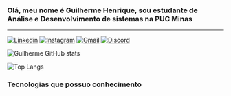 ### Olá, meu nome é Guilherme Henrique, sou estudante de Análise e Desenvolvimento de sistemas na PUC Minas
___

[![Linkedin](https://img.shields.io/badge/LinkedIn-0077B5?style=for-the-badge&logo=linkedin&logoColor=white)](https://www.linkedin.com/in/guilherme-henrique-690004240/)
[![Instagram](https://img.shields.io/badge/Instagram-E4405F?style=for-the-badge&logo=instagram&logoColor=white)](https://www.instagram.com/guilhermehbs_/)
[![Gmail](https://img.shields.io/badge/Gmail-D14836?style=for-the-badge&logo=gmail&logoColor=white)](mailto:gui100920@gmail.com@gmail.com)
[![Discord](https://img.shields.io/badge/Discord-7289DA?style=for-the-badge&logo=discord&logoColor=white)](https://discord.gg/dg86zDJdS9)



![Guilherme GitHub stats](https://github-readme-stats.vercel.app/api?username=guilhermehbs&show_icons=true&theme=dracula)

![Top Langs](https://github-readme-stats.vercel.app/api/top-langs/?username=guilhermehbs&layout=compact&theme=dracula)


### Tecnologias que possuo conhecimento

<div>
    <img align="center" alt="" src="https://img.shields.io/badge/C%23-239120?style=for-the-badge&logo=c-sharp&logoColor=white">
    <img align="center" alt="" src="https://img.shields.io/badge/Python-3776AB?style=for-the-badge&logo=python&logoColor=white">
    <img align="center" alt="" src="https://img.shields.io/badge/JavaScript-F7DF1E?style=for-the-badge&logo=javascript&logoColor=black">
    <img align="center" alt="" src="https://img.shields.io/badge/Microsoft_SQL_Server-CC2927?style=for-the-badge&logo=microsoft-sql-server&logoColor=white">
    <img align="center" alt="" src="https://img.shields.io/badge/Java-ED8B00?style=for-the-badge&logo=openjdk&logoColor=white">
    <img align="center" alt="" src="https://img.shields.io/badge/HTML5-E34F26?style=for-the-badge&logo=html5&logoColor=white">
    <img align="center" alt="" src="https://img.shields.io/badge/CSS3-1572B6?style=for-the-badge&logo=css3&logoColor=white">
</div>

